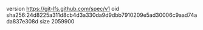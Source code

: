 version https://git-lfs.github.com/spec/v1
oid sha256:24d8225a311d8cb4d3a330da9d9dbb7910209e5ad30006c9aad74ada837e308d
size 2059900

